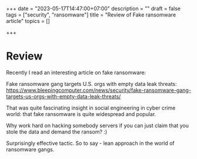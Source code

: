 +++
date = "2023-05-17T14:47:00+07:00"
description = ""
draft = false
tags = ["security", "ransomware"]
title = "Review of Fake ransomware article"
topics = []

+++

# Review

Recently I read an interesting article on fake ransomware:

Fake ransomware gang targets U.S. orgs with empty data leak threats: https://www.bleepingcomputer.com/news/security/fake-ransomware-gang-targets-us-orgs-with-empty-data-leak-threats/

That was quite fascinating insight in social engineering in cyber crime world: that fake ransomware is quite widespread and popular.

Why work hard on hacking somebody servers if you can just claim that you stole the data and demand the ransom? :)

Surprisingly effective tactic.
So to say - lean approach in the world of ransomware gangs.

<!--more-->

